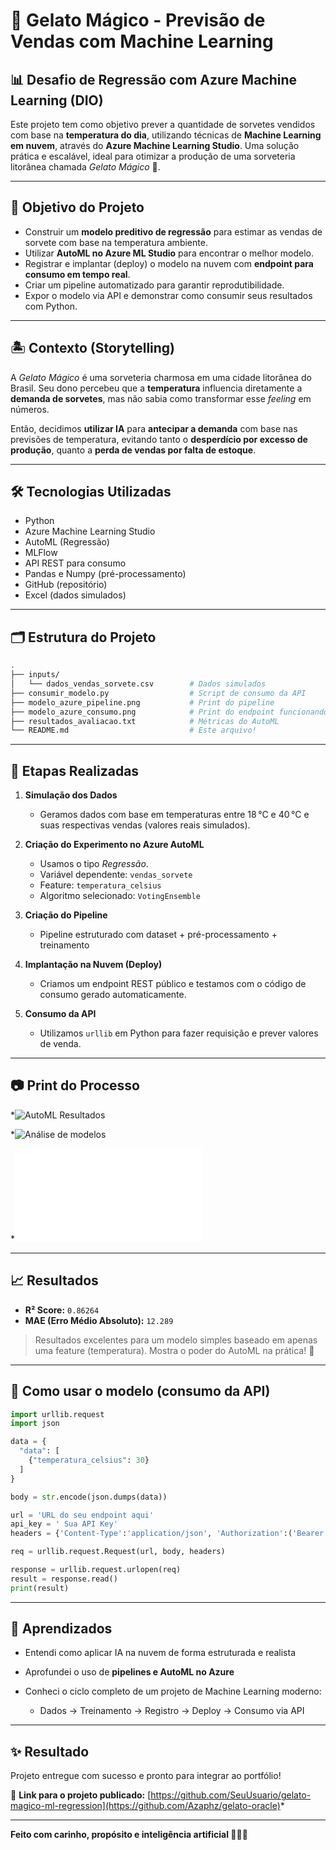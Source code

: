 # 🍦 Gelato Mágico - Previsão de Vendas com Machine Learning

## 📊 Desafio de Regressão com Azure Machine Learning (DIO)

Este projeto tem como objetivo prever a quantidade de sorvetes vendidos com base na **temperatura do dia**, utilizando técnicas de **Machine Learning em nuvem**, através do **Azure Machine Learning Studio**. Uma solução prática e escalável, ideal para otimizar a produção de uma sorveteria litorânea chamada *Gelato Mágico* 🌴.

---

## 🧠 Objetivo do Projeto

- Construir um **modelo preditivo de regressão** para estimar as vendas de sorvete com base na temperatura ambiente.
- Utilizar **AutoML no Azure ML Studio** para encontrar o melhor modelo.
- Registrar e implantar (deploy) o modelo na nuvem com **endpoint para consumo em tempo real**.
- Criar um pipeline automatizado para garantir reprodutibilidade.
- Expor o modelo via API e demonstrar como consumir seus resultados com Python.

---

## 🏝️ Contexto (Storytelling)

A *Gelato Mágico* é uma sorveteria charmosa em uma cidade litorânea do Brasil. Seu dono percebeu que a **temperatura** influencia diretamente a **demanda de sorvetes**, mas não sabia como transformar esse *feeling* em números.

Então, decidimos **utilizar IA** para **antecipar a demanda** com base nas previsões de temperatura, evitando tanto o **desperdício por excesso de produção**, quanto a **perda de vendas por falta de estoque**.

---

## 🛠️ Tecnologias Utilizadas

- Python
- Azure Machine Learning Studio
- AutoML (Regressão)
- MLFlow
- API REST para consumo
- Pandas e Numpy (pré-processamento)
- GitHub (repositório)
- Excel (dados simulados)

---

## 🗂️ Estrutura do Projeto

```bash
.
├── inputs/
│   └── dados_vendas_sorvete.csv        # Dados simulados
├── consumir_modelo.py                  # Script de consumo da API
├── modelo_azure_pipeline.png           # Print do pipeline
├── modelo_azure_consumo.png            # Print do endpoint funcionando
├── resultados_avaliacao.txt            # Métricas do AutoML
└── README.md                           # Este arquivo!
````

---

## 🧪 Etapas Realizadas

1. **Simulação dos Dados**

   * Geramos dados com base em temperaturas entre 18 °C e 40 °C e suas respectivas vendas (valores reais simulados).

2. **Criação do Experimento no Azure AutoML**

   * Usamos o tipo *Regressão*.
   * Variável dependente: `vendas_sorvete`
   * Feature: `temperatura_celsius`
   * Algoritmo selecionado: `VotingEnsemble`

3. **Criação do Pipeline**

   * Pipeline estruturado com dataset + pré-processamento + treinamento

4. **Implantação na Nuvem (Deploy)**

   * Criamos um endpoint REST público e testamos com o código de consumo gerado automaticamente.

5. **Consumo da API**

   * Utilizamos `urllib` em Python para fazer requisição e prever valores de venda.

---

## 📷 Print do Processo

*![AutoML Resultados](./modelo_azure_pipeline.png)
 
*![Análise de modelos](./analise_modelos.png)
  
*![Consumo da API](./consumir_modelo.py)

---

## 📈 Resultados

* **R² Score:** `0.86264`
* **MAE (Erro Médio Absoluto):** `12.289`

> Resultados excelentes para um modelo simples baseado em apenas uma feature (temperatura). Mostra o poder do AutoML na prática! 🚀

---

## 🚀 Como usar o modelo (consumo da API)

```python
import urllib.request
import json

data = {
  "data": [
    {"temperatura_celsius": 30}
  ]
}

body = str.encode(json.dumps(data))

url = 'URL do seu endpoint aqui'
api_key = ' Sua API Key'
headers = {'Content-Type':'application/json', 'Authorization':('Bearer '+ api_key)}

req = urllib.request.Request(url, body, headers)

response = urllib.request.urlopen(req)
result = response.read()
print(result)
```

---

## 📌 Aprendizados

* Entendi como aplicar IA na nuvem de forma estruturada e realista
* Aprofundei o uso de **pipelines e AutoML no Azure**
* Conheci o ciclo completo de um projeto de Machine Learning moderno:

  * Dados → Treinamento → Registro → Deploy → Consumo via API

---

## ✨ Resultado

Projeto entregue com sucesso e pronto para integrar ao portfólio!

🔗 **Link para o projeto publicado:**
[https://github.com/SeuUsuario/gelato-magico-ml-regression](https://github.com/Azaphz/gelato-oracle)*

---

**Feito com carinho, propósito e inteligência artificial 🧠💙🍦**

